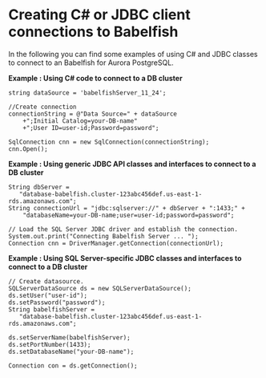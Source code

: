 # Creating C\# or JDBC client connections to Babelfish<a name="babelfish-connect-configure"></a>

In the following you can find some examples of using C\# and JDBC classes to connect to an Babelfish for Aurora PostgreSQL\. 

**Example : Using C\# code to connect to a DB cluster**  

```
string dataSource = 'babelfishServer_11_24';

//Create connection
connectionString = @"Data Source=" + dataSource
    +";Initial Catalog=your-DB-name"
    +";User ID=user-id;Password=password";

SqlConnection cnn = new SqlConnection(connectionString);
cnn.Open();
```

**Example : Using generic JDBC API classes and interfaces to connect to a DB cluster**  

```
String dbServer = 
   "database-babelfish.cluster-123abc456def.us-east-1-rds.amazonaws.com";
String connectionUrl = "jdbc:sqlserver://" + dbServer + ":1433;" +
    "databaseName=your-DB-name;user=user-id;password=password";

// Load the SQL Server JDBC driver and establish the connection.
System.out.print("Connecting Babelfish Server ... ");
Connection cnn = DriverManager.getConnection(connectionUrl);
```

**Example : Using SQL Server\-specific JDBC classes and interfaces to connect to a DB cluster**  

```
// Create datasource.
SQLServerDataSource ds = new SQLServerDataSource();
ds.setUser("user-id");
ds.setPassword("password");
String babelfishServer = 
   "database-babelfish.cluster-123abc456def.us-east-1-rds.amazonaws.com";

ds.setServerName(babelfishServer);
ds.setPortNumber(1433);
ds.setDatabaseName("your-DB-name");

Connection con = ds.getConnection();
```